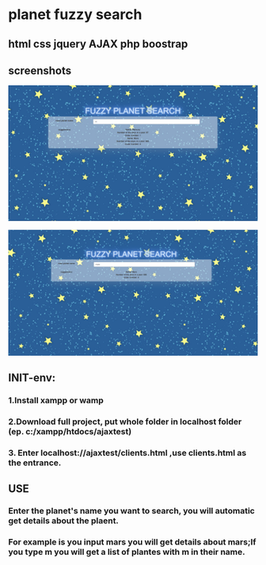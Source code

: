 # planet fuzzy search

## html css jquery AJAX php boostrap

## screenshots
![](screenshots/pic1.png)

![](screenshots/pic2.png)

## INIT-env:
### 1.Install xampp or wamp
### 2.Download full project, put whole folder in localhost folder (ep. c:/xampp/htdocs/ajaxtest)
### 3. Enter localhost://ajaxtest/clients.html ,use clients.html as the entrance.
## USE
### Enter the planet's name you want to search, you will automatic get details about the plaent.
### For example is you input mars you will get details about mars;If you type m you will get a list of plantes with m in their name. 

